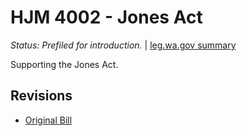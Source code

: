 # HJM 4002 - Jones Act
*Status: Prefiled for introduction.* | [leg.wa.gov summary](https://app.leg.wa.gov/billsummary?BillNumber=4002&Year=2021)

Supporting the Jones Act.

## Revisions
* [Original Bill](1/)